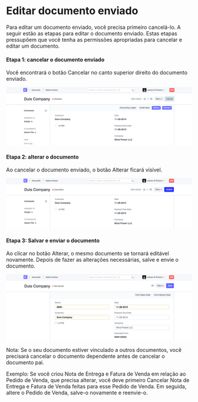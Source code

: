 # Editar documento enviado



Para editar um documento enviado, você precisa primeiro cancelá-lo. A seguir estão as etapas para editar o documento enviado. Estas etapas pressupõem que você tenha as permissões apropriadas para cancelar e editar um documento.


#### Etapa 1: cancelar o documento enviado


Você encontrará o botão Cancelar no canto superior direito do documento enviado.


![Cancelar documento](/files/edit-submitted-doc-1.png)


#### Etapa 2: alterar o documento


Ao cancelar o documento enviado, o botão Alterar ficará visível.


![Alterar documento](/files/edit-submitted-doc-2.png)


#### Etapa 3: Salvar e enviar o documento


Ao clicar no botão Alterar, o mesmo documento se tornará editável novamente. Depois de fazer as alterações necessárias, salve e envie o documento.


![Salvar novamente e enviar documento](/files/edit-submitted-doc-3.png)


Nota: Se o seu documento estiver vinculado a outros documentos, você precisará cancelar o documento dependente antes de cancelar o documento pai.

Exemplo: Se você criou Nota de Entrega e Fatura de Venda em relação ao Pedido de Venda, que precisa alterar, você deve primeiro Cancelar Nota de Entrega e Fatura de Venda feitas para esse Pedido de Venda. Em seguida, altere o Pedido de Venda, salve-o novamente e reenvie-o.




